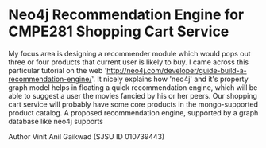 # Neo4j Recommendation Engine for CMPE281 Shopping Cart Service

 My focus area is designing a recommender module which would pops out three or four products that current user is likely to buy. I came across this particular tutorial on the web  'http://neo4j.com/developer/guide-build-a-recommendation-engine/'. It nicely explains how 'neo4j' and it's property graph model helps in floating a quick recommendation engine, which will be able to suggest a user the movies fancied by his or her peers. Our shopping cart service will probably have some core products in the mongo-supported product catalog. A proposed recommendation engine, supported by a graph database like neo4j supports  
 





Author
Vinit Anil Gaikwad
(SJSU ID 010739443)
